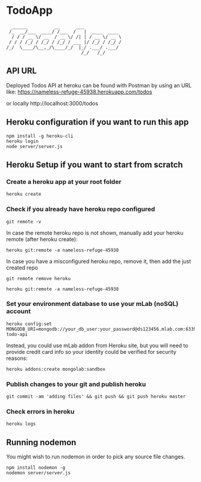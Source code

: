 # TodoApp

      ______          __      ___              
     /_  __/___  ____/ /___  /   |  ____  ____ 
      / / / __ \/ __  / __ \/ /| | / __ \/ __ \
     / / / /_/ / /_/ / /_/ / ___ |/ /_/ / /_/ /
    /_/  \____/\__,_/\____/_/  |_/ .___/ .___/ 
                                /_/   /_/     

## API URL

Deployed Todos API at heroku can be found with Postman by using an URL like:
https://nameless-refuge-45938.herokuapp.com/todos

or locally
http://localhost:3000/todos

## Heroku configuration if you want to run this app
    npm install -g heroku-cli
    heroku login
    node server/server.js

## Heroku Setup if you want to start from scratch

### Create a heroku app at your root folder
    heroku create

### Check if you already have heroku repo configured
    git remote -v

In case the remote heroku repo is not shown, manually add your heroku remote (after heroku create):

    heroku git:remote -a nameless-refuge-45938

In case you have a misconfigured heroku repo, remove it, then add the just created repo

    git remote remove heroku

    heroku git:remote -a nameless-refuge-45938

### Set your environment database to use your mLab (noSQL) account
    heroku config:set MONGODB_URI=mongodb://your_db_user:your_password@ds123456.mlab.com:63397/node-todo-api

Instead, you could use mLab addon from Heroku site, but you will need to provide credit card info so your identity could be verified for security reasons:

    heroku addons:create mongolab:sandbox

### Publish changes to your git and publish heroku

    git commit -am 'adding files' && git push && git push heroku master

### Check errors in heroku

    heroku logs

## Running nodemon

You might wish to run nodemon in order to pick any source file changes.

    npm install nodemon -g
    nodemon server/server.js